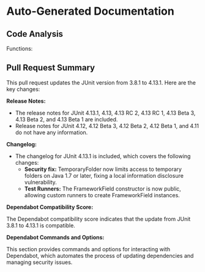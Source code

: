 # Auto-Generated Documentation

## Code Analysis
Functions: 

## Pull Request Summary
This pull request updates the JUnit version from 3.8.1 to 4.13.1. Here are the key changes:

**Release Notes:**

- The release notes for JUnit 4.13.1, 4.13, 4.13 RC 2, 4.13 RC 1, 4.13 Beta 3, 4.13 Beta 2, and 4.13 Beta 1 are included.
- Release notes for JUnit 4.12, 4.12 Beta 3, 4.12 Beta 2, 4.12 Beta 1, and 4.11 do not have any information.

**Changelog:**

- The changelog for JUnit 4.13.1 is included, which covers the following changes:
  - **Security fix:** TemporaryFolder now limits access to temporary folders on Java 1.7 or later, fixing a local information disclosure vulnerability.
  - **Test Runners:** The FrameworkField constructor is now public, allowing custom runners to create FrameworkField instances.

**Dependabot Compatibility Score:**

The Dependabot compatibility score indicates that the update from JUnit 3.8.1 to 4.13.1 is compatible. 

**Dependabot Commands and Options:**

This section provides commands and options for interacting with Dependabot, which automates the process of updating dependencies and managing security issues.